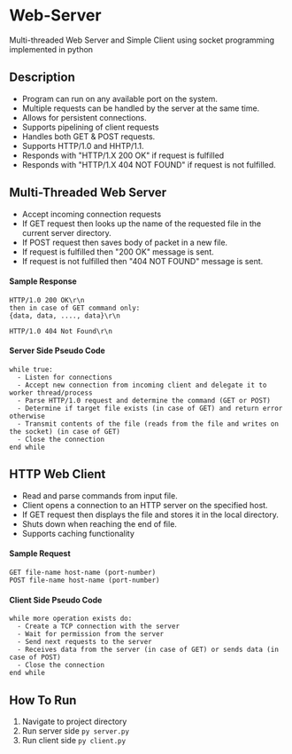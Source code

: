 # Web-Server
Multi-threaded Web Server and Simple Client using socket programming implemented in python

## Description
- Program can run on any available port on the system.
- Multiple requests can be handled by the server at the same time.
- Allows for persistent connections.
- Supports pipelining of client requests
- Handles both GET & POST requests.
- Supports HTTP/1.0 and HHTP/1.1.
- Responds with "HTTP/1.X 200 OK" if request is fulfilled
- Responds with "HTTP/1.X 404 NOT FOUND" if request is not fulfilled.

## Multi-Threaded Web Server
- Accept incoming connection requests
- If GET request then looks up the name of the requested file in the current server directory.
- If POST request then saves body of packet in a new file.
- If request is fulfilled then "200 OK" message is sent.
- If request is not fulfilled then "404 NOT FOUND" message is sent.

#### Sample Response

    HTTP/1.0 200 OK\r\n 
    then in case of GET command only: 
    {data, data, ...., data}\r\n
    
    HTTP/1.0 404 Not Found\r\n
    
#### Server Side Pseudo Code
    while true:
      - Listen for connections 
      - Accept new connection from incoming client and delegate it to worker thread/process 
      - Parse HTTP/1.0 request and determine the command (GET or POST) 
      - Determine if target file exists (in case of GET) and return error otherwise
      - Transmit contents of the file (reads from the file and writes on the socket) (in case of GET) 
      - Close the connection
    end while 
   
## HTTP Web Client
- Read and parse commands from input file.
- Client opens a connection to an HTTP server on the specified host.
- If GET request then displays the file and stores it in the local directory.
- Shuts down when reaching the end of file.
- Supports caching functionality

#### Sample Request
    
    GET file-name host-name (port-number) 
    POST file-name host-name (port-number)
    
#### Client Side Pseudo Code
    while more operation exists do:
      - Create a TCP connection with the server 
      - Wait for permission from the server 
      - Send next requests to the server 
      - Receives data from the server (in case of GET) or sends data (in case of POST) 
      - Close the connection
    end while
    
## How To Run
1. Navigate to project directory
2. Run server side ```py server.py```
3. Run client side ```py client.py```
    
  
    
